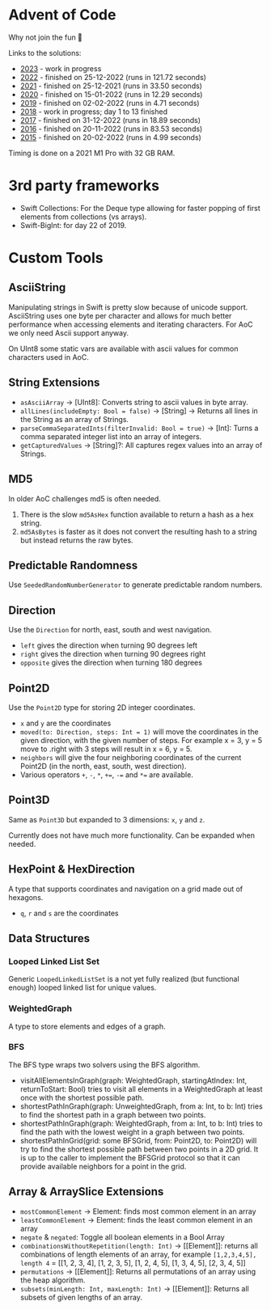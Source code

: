 # Advent of Code

Why not join the fun 🎄

Links to the solutions:

 * [2023](Sources/Solutions/2023/Days) - work in progress
 * [2022](Sources/Solutions/2022/Days) - finished on 25-12-2022 (runs in 121.72 seconds)
 * [2021](Sources/Solutions/2021/Days) - finished on 25-12-2021 (runs in 33.50 seconds)
 * [2020](Sources/Solutions/2020/Days) - finished on 15-01-2022 (runs in 12.29 seconds)
 * [2019](Sources/Solutions/2019/Days) - finished on 02-02-2022 (runs in 4.71 seconds)
 * [2018](Sources/Solutions/2018/Days) - work in progress; day 1 to 13 finished
 * [2017](Sources/Solutions/2017/Days) - finished on 31-12-2022 (runs in 18.89 seconds)
 * [2016](Sources/Solutions/2016/Days) - finished on 20-11-2022 (runs in 83.53 seconds)
 * [2015](Sources/Solutions/2015/Days) - finished on 20-02-2022 (runs in 4.99 seconds)
 
 Timing is done on a 2021 M1 Pro with 32 GB RAM.
 
# 3rd party frameworks

 * Swift Collections: For the Deque type allowing for faster popping of first elements from collections (vs arrays).
 * Swift-BigInt: for day 22 of 2019.

# Custom Tools

## AsciiString

Manipulating strings in Swift is pretty slow because of unicode support. AsciiString uses one byte per character
and allows for much better performance when accessing elements and iterating characters. For AoC we only need Ascii 
support anyway.

On UInt8 some static vars are available with ascii values for common characters used in AoC.

## String Extensions

- `asAsciiArray` -> [UInt8]: Converts string to ascii values in byte array.
- `allLines(includeEmpty: Bool = false)` -> [String] -> Returns all lines in the String as an array of Strings.
- `parseCommaSeparatedInts(filterInvalid: Bool = true)` -> [Int]: Turns a comma separated integer list into an array of integers.
- `getCapturedValues` -> [String]?: All captures regex values into an array of Strings.

## MD5

In older AoC challenges md5 is often needed.

1. There is the slow `md5AsHex` function available to return a hash as a hex string.
2. `md5AsBytes` is faster as it does not convert the resulting hash to a string but instead returns the raw bytes.

## Predictable Randomness

Use `SeededRandomNumberGenerator` to generate predictable random numbers.

## Direction

Use the `Direction` for north, east, south and west navigation.

- `left` gives the direction when turning 90 degrees left
- `right` gives the direction when turning 90 degrees right
- `opposite` gives the direction when turning 180 degrees

## Point2D

Use the `Point2D` type for storing 2D integer coordinates.

- `x` and `y` are the coordinates
- `moved(to: Direction, steps: Int = 1)` will move the coordinates in the given direction, with the given number of steps.
For example x = 3, y = 5 move to .right with 3 steps will result in x = 6, y = 5.
- `neighbors` will give the four neighboring coordinates of the current Point2D (in the north, east, south, west direction).
- Various operators `+`, `-`, `*`, `+=`, `-=` and `*=` are available.
 
 ## Point3D
 
 Same as `Point3D` but expanded to 3 dimensions: `x`, `y` and `z`.
 
 Currently does not have much more functionality. Can be expanded when needed.
 
 ## HexPoint & HexDirection
 
 A type that supports coordinates and navigation on a grid made out of hexagons.
 
 * `q`, `r` and `s` are the coordinates
 
## Data Structures

### Looped Linked List Set

Generic `LoopedLinkedListSet` is a not yet fully realized (but functional enough) looped linked list for unique values. 
 
### WeightedGraph

A type to store elements and edges of a graph.

### BFS

The BFS type wraps two solvers using the BFS algorithm.

- visitAllElementsInGraph(graph: WeightedGraph, startingAtIndex: Int, returnToStart: Bool) tries to visit all elements in 
a WeightedGraph at least once with the shortest possible path.
- shortestPathInGraph(graph: UnweightedGraph, from a: Int, to b: Int) tries to find the shortest path in a 
graph between two points.
- shortestPathInGraph(graph: WeightedGraph, from a: Int, to b: Int) tries to find the path with the lowest weight
in a graph between two points.
- shortestPathInGrid(grid: some BFSGrid, from: Point2D, to: Point2D) will try to find the shortest possible path
between two points in a 2D grid. It is up to the caller to implement the BFSGrid protocol so that it can provide
available neighbors for a point in the grid.
 
## Array & ArraySlice Extensions

- `mostCommonElement` -> Element: finds most common element in an array
- `leastCommonElement` -> Element: finds the least common element in an array
- `negate` & `negated`: Toggle all boolean elements in a Bool Array
- `combinationsWithoutRepetition(length: Int)` -> [[Element]]: returns all combinations of length elements of an array,
for example `[1,2,3,4,5], length 4` = [[1, 2, 3, 4], [1, 2, 3, 5], [1, 2, 4, 5], [1, 3, 4, 5], [2, 3, 4, 5]]
- `permutations` -> [[Element]]: Returns all permutations of an array using the heap algorithm.
- `subsets(minLength: Int, maxLength: Int)` -> [[Element]]: Returns all subsets of given lengths of an array.
